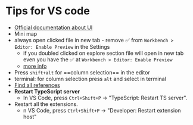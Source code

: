 # Tips for VS code
- [Official documentation about UI](https://code.visualstudio.com/docs/getstarted/userinterface)
- Mini map
- always open clicked file in new tab - remove ✅ from `Workbench > Editor: Enable Preview` in the Settings
	- if you doubled clicked on explore section file will open in new tab even you have the ✅ at `Workbench > Editor: Enable Preview`
	- [more info](https://code.visualstudio.com/docs/getstarted/userinterface#_preview-mode)
- Press `shift+alt` for ==column selection== in the editor
- terminal: for column selection press `alt` and select in terminal
- [Find all references](https://youtu.be/_4rSbklsVkk?t=2744) 
- **Restart TypeScript server**
	- In VS Code, press `Ctrl+Shift+P` → "TypeScript: Restart TS server".
- Restart all the extensions.
	- n VS Code, press `Ctrl+Shift+P` → "Developer: Restart extension host"
  
